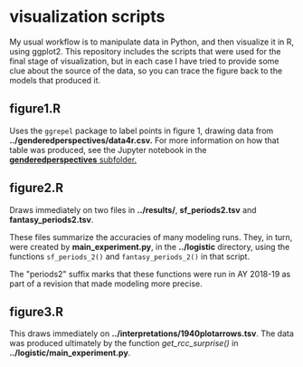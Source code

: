 visualization scripts
=====================

My usual workflow is to manipulate data in Python, and then visualize it in R, using ggplot2. This repository includes the scripts that were used for the final stage of visualization, but in each case I have tried to provide some clue about the source of the data, so you can trace the figure back to the models that produced it.

figure1.R
----------

Uses the ```ggrepel``` package to label points in figure 1, drawing data from **../genderedperspectives/data4r.csv.** For more information on how that table was produced, see the Jupyter notebook in the [**genderedperspectives** subfolder.](https://github.com/tedunderwood/measureperspective/tree/master/genderedperspectives)

figure2.R
---------

Draws immediately on two files in **../results/**, **sf_periods2.tsv** and **fantasy_periods2.tsv**.

These files summarize the accuracies of many modeling runs. They, in turn, were created by **main_experiment.py**, in the **../logistic** directory, using the functions ```sf_periods_2()``` and ```fantasy_periods_2()``` in that script.

The "periods2" suffix marks that these functions were run in AY 2018-19 as part of a revision that made modeling more precise.

figure3.R
----------

This draws immediately on **../interpretations/1940plotarrows.tsv**. The data was produced ultimately by the function *get_rcc_surprise()* in **../logistic/main_experiment.py**.
